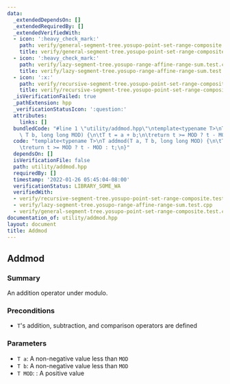 ```yaml
---
data:
  _extendedDependsOn: []
  _extendedRequiredBy: []
  _extendedVerifiedWith:
  - icon: ':heavy_check_mark:'
    path: verify/general-segment-tree.yosupo-point-set-range-composite.test.cpp
    title: verify/general-segment-tree.yosupo-point-set-range-composite.test.cpp
  - icon: ':heavy_check_mark:'
    path: verify/lazy-segment-tree.yosupo-range-affine-range-sum.test.cpp
    title: verify/lazy-segment-tree.yosupo-range-affine-range-sum.test.cpp
  - icon: ':x:'
    path: verify/recursive-segment-tree.yosupo-point-set-range-composite.test.cpp
    title: verify/recursive-segment-tree.yosupo-point-set-range-composite.test.cpp
  _isVerificationFailed: true
  _pathExtension: hpp
  _verificationStatusIcon: ':question:'
  attributes:
    links: []
  bundledCode: "#line 1 \"utility/addmod.hpp\"\ntemplate<typename T>\nT addmod(T a,\
    \ T b, long long MOD) {\n\tT t = a + b;\n\treturn t >= MOD ? t - MOD : t;\n}\n"
  code: "template<typename T>\nT addmod(T a, T b, long long MOD) {\n\tT t = a + b;\n\
    \treturn t >= MOD ? t - MOD : t;\n}"
  dependsOn: []
  isVerificationFile: false
  path: utility/addmod.hpp
  requiredBy: []
  timestamp: '2022-01-26 05:45:04-08:00'
  verificationStatus: LIBRARY_SOME_WA
  verifiedWith:
  - verify/recursive-segment-tree.yosupo-point-set-range-composite.test.cpp
  - verify/lazy-segment-tree.yosupo-range-affine-range-sum.test.cpp
  - verify/general-segment-tree.yosupo-point-set-range-composite.test.cpp
documentation_of: utility/addmod.hpp
layout: document
title: Addmod
---
```


## Addmod

### Summary

An addition operator under modulo. 

### Preconditions

- `T`'s addition, subtraction, and comparison operators are defined

### Parameters
- `T a`: A non-negative value less than `MOD`
- `T b`: A non-negative value less than `MOD`
- `T MOD`: : A positive value